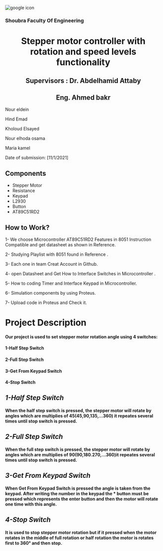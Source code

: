 ![google icon](https://th.bing.com/th/id/Rcbc91b79e3dd4579132f53c0133708a8?rik=Rd2rkYu9n98nfg&riu=http%3a%2f%2fwww.bu.edu.eg%2fportal%2fuploads%2fNewsImgs%2f1486454345.jpg&ehk=cGdMNJ0HatPPFD%2b1sM06OhCTR1bQiLc%2bEPYOJA2cPcc%3d&risl=&pid=ImgRaw)

   ### Shoubra Faculty Of Engineering
   
   

 <h1 align="center">  Stepper motor controller with rotation and speed levels functionality </h1>

  
 <h2 align="center"> Supervisors : Dr. Abdelhamid Attaby </h2>
 <h2 align="center">Eng. Ahmed bakr</h2>
 
<p align="left">
   Nour eldein
</p>
<p align="left">
   Hind Emad
</p>
<p align="left">
  Kholoud Elsayed
</p>
<p align="left">
   Nour elhoda osama
</p>
<p align="left">
Maria kamel  
</p>
<p align="left">
  Date of submission: [11/1/2021]
</p>


 ## Components
- Stepper Motor
- Resistance
- Keypad
- L2930
- Button
- AT89C51RD2


## How to Work?
1- We choose Microcontroller AT89C51RD2 Features in 8051 Instruction Compatible and get datasheet as shown in Reference.

2- Studying Playlist with 8051 found in Reference .

3- Each one in team Creat Account in Github.

4- open Datasheet and Get How to Interface Switches in Microcontroller .

5- How to coding Timer and Interface Keypad in Microcontroller.

6- Simulation components by using Proteus.

7- Upload code in Proteus and Check it.
# **Project Description**
#### Our project is used to set stepper motor rotation angle using 4 switches:
#### 1-Half Step Switch
#### 2-Full Step Switch
#### 3-Get From Keypad Switch
#### 4-Stop Switch
## ***1-Half Step Switch***
#### When the half step switch is pressed, the stepper motor will rotate by angles which are multiplies of 45(45,90,135,...360) it repeates several times until stop switch is pressed.
## ***2-Full Step Switch***
#### When the full step switch is pressed, the stepper motor will rotate by angles which are multiplies of 90(90,180.270,...360)it repeates several times until stop switch is pressed.
## ***3-Get From Keypad Switch***
#### When Get From Keypad Switch is pressed the angle is taken from the keypad. After writing the number in the keypad the * button must be pressed which represents the enter button and then the motor will rotate one time with this angle.
## ***4-Stop Switch***
#### It is used to stop stepper motor rotation but if it pressed when the motor rotates in the middle of full rotation or half rotation the motor is rotates first to 360° and then stop.



